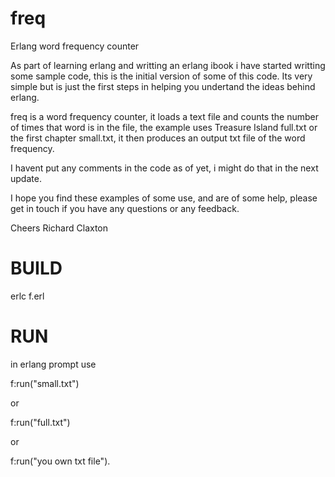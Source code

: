 freq
====

Erlang word frequency counter

As part of learning erlang and writting an erlang ibook i have started writting some sample code, this is the initial version
of some of this code. Its very simple but is just the first steps in helping you undertand the ideas behind erlang.

freq is a word frequency counter, it loads a text file and counts the number of times that word is in the file, 
the example uses Treasure Island full.txt or the first chapter small.txt, it then produces an output txt file of the word frequency.

I havent put any comments in the code as of yet, i might do that in the next update.

I hope you find these examples of some use, and are of some help, please get in touch if you have any questions or any feedback.

Cheers Richard Claxton


BUILD
=====
erlc f.erl


RUN
===
in erlang prompt use 

f:run("small.txt")

or

f:run("full.txt")

or

f:run("you own txt file").


